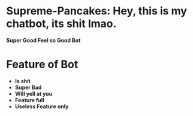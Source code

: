 # Supreme-Pancakes: Hey, this is my chatbot, its shit lmao.
<p><b> Super Good Feel so Good Bot </br>
</p>

# Feature of Bot
- Is shit
- Super Bad
- Will yell at you
- Feature full
- Useless Feature only
